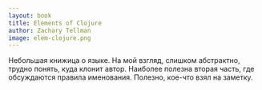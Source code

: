 ```yaml
---
layout: book
title: Elements of Clojure
author: Zachary Tellman
image: elem-clojure.png
---
```


Небольшая книжица о языке. На мой взгляд, слишком абстрактно, трудно понять,
куда клонит автор. Наиболее полезна вторая часть, где обсуждаются правила
именования. Полезно, кое-что взял на заметку.
